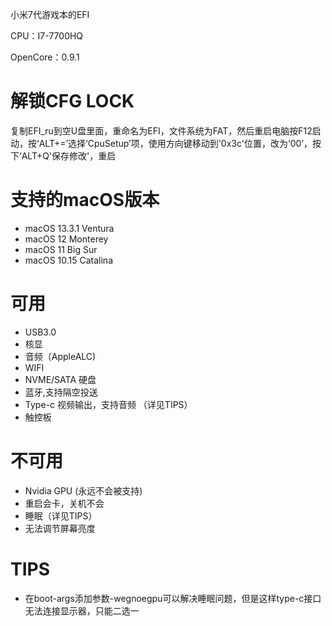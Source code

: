 小米7代游戏本的EFI

CPU：I7-7700HQ

OpenCore：0.9.1

# 解锁CFG LOCK
复制EFI_ru到空U盘里面，重命名为EFI，文件系统为FAT，然后重启电脑按F12启动，按‘ALT+=’选择‘CpuSetup’项，使用方向键移动到'0x3c'位置，改为‘00’，按下‘ALT+Q'保存修改'，重启

# 支持的macOS版本
* macOS 13.3.1 Ventura
* macOS 12 Monterey
* macOS 11 Big Sur
* macOS 10.15 Catalina

# 可用
* USB3.0
* 核显
* 音频（AppleALC)
* WIFI
* NVME/SATA 硬盘
* 蓝牙,支持隔空投送
* Type-c 视频输出，支持音频 （详见TIPS）
* 触控板

# 不可用
* Nvidia GPU (永远不会被支持)
* 重启会卡，关机不会
* 睡眠（详见TIPS）
* 无法调节屏幕亮度

# TIPS
* 在boot-args添加参数-wegnoegpu可以解决睡眠问题，但是这样type-c接口无法连接显示器，只能二选一

